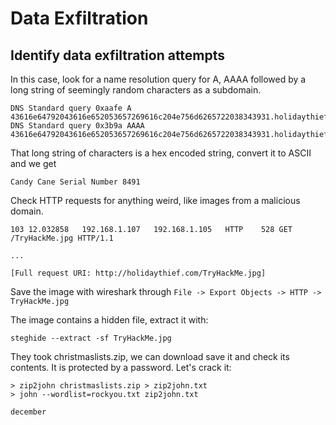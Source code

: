 Data Exfiltration
=================

Identify data exfiltration attempts
-----------------------------------

In this case, look for a name resolution query for A, AAAA followed by a
long string of seemingly random characters as a subdomain.

    DNS Standard query 0xaafe A 43616e64792043616e652053657269616c204e756d6265722038343931.holidaythief.com
    DNS Standard query 0x3b9a AAAA 43616e64792043616e652053657269616c204e756d6265722038343931.holidaythief.com

That long string of characters is a hex encoded string, convert it to
ASCII and we get

    Candy Cane Serial Number 8491

Check HTTP requests for anything weird, like images from a malicious
domain.

    103 12.032858   192.168.1.107   192.168.1.105   HTTP    528 GET /TryHackMe.jpg HTTP/1.1 

    ...

    [Full request URI: http://holidaythief.com/TryHackMe.jpg]

Save the image with wireshark through
`File -> Export Objects -> HTTP -> TryHackMe.jpg`

The image contains a hidden file, extract it with:

    steghide --extract -sf TryHackMe.jpg

They took christmaslists.zip, we can download save it and check its
contents. It is protected by a password. Let's crack it:

    > zip2john christmaslists.zip > zip2john.txt
    > john --wordlist=rockyou.txt zip2john.txt

    december

